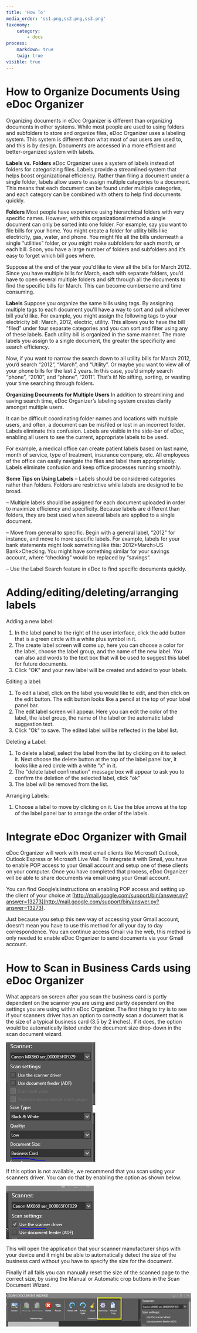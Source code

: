 ```yaml
---
title: 'How To'
media_order: 'ss1.png,ss2.png,ss3.png'
taxonomy:
    category:
        - docs
process:
    markdown: true
    twig: true
visible: true
---
```


# How to Organize Documents Using eDoc Organizer

Organizing documents in eDoc Organizer is different than organizing documents in other systems. While most people are used to using folders and subfolders to store and organize files, eDoc Organizer uses a labeling system. This system is different than what most of our users are used to, and this is by design. Documents are accessed in a more efficient and better-organized system with labels.

**Labels vs. Folders**
eDoc Organizer uses a system of labels instead of folders for categorizing files. Labels provide a streamlined system that helps boost organizational efficiency. Rather than filing a document under a single folder, labels allow users to assign multiple categories to a document. This means that each document can be found under multiple categories, and each category can be combined with others to help find documents quickly.

**Folders**
Most people have experience using hierarchical folders with very specific names. However, with this organizational method a single document can only be sorted into one folder. For example, say you want to file bills for your home. You might create a folder for utility bills like electricity, gas, water, and phone. You might file all the bills underneath a single “utilities” folder, or you might make subfolders for each month, or each bill. Soon, you have a large number of folders and subfolders and it’s easy to forget which bill goes where.

Suppose at the end of the year you'd like to view all the bills for March 2012. Since you have multiple bills for March, each with separate folders, you’d have to open several multiple folders and sift through all the documents to find the specific bills for March. This can become cumbersome and time consuming.

**Labels**
Suppose you organize the same bills using tags. By assigning multiple tags to each document you'll have a way to sort and pull whichever bill you'd like. For example, you might assign the following tags to your electricity bill: March, 2012, electric, utility. This allows you to have the bill "filed" under four separate categories and you can sort and filter using any of these labels. Each utility bill is organized in the same manner. The more labels you assign to a single document, the greater the specificity and search efficiency.

Now, if you want to narrow the search down to all utility bills for March 2012, you’d search “2012”, “March”, and “Utility”. Or maybe you want to view all of your phone bills for the last 2 years. In this case, you’d simply search “phone”, “2010”, and “phone”, “2011”. That’s it! No sifting, sorting, or wasting your time searching through folders.

**Organizing Documents for Multiple Users**
In addition to streamlining and saving search time, eDoc Organizer’s labeling system creates clarity amongst multiple users.

It can be difficult coordinating folder names and locations with multiple users, and often, a document can be misfiled or lost in an incorrect folder. Labels eliminate this confusion. Labels are visible in the side-bar of eDoc, enabling all users to see the current, appropriate labels to be used.

For example, a medical office can create patient labels based on last name, month of service, type of treatment, insurance company, etc. All employees of the office can easily navigate the files and label them appropriately. Labels eliminate confusion and keep office processes running smoothly.

**Some Tips on Using Labels**
– Labels should be considered categories rather than folders. Folders are restrictive while labels are designed to be broad.

– Multiple labels should be assigned for each document uploaded in order to maximize efficiency and specificity. Because labels are different than folders, they are best used when several labels are applied to a single document.

– Move from general to specific. Begin with a general label, “2012” for instance, and move to more specific labels. For example, labels for your bank statements might look something like this: 2012>March>US Bank>Checking. You might have something similar for your savings account, where “checking” would be replaced by “savings”.

– Use the Label Search feature in eDoc to find specific documents quickly.

# Adding/editing/deleting/arranging labels

Adding a new label: 
1. In the label panel to the right of the user interface, click the add button that is a green circle with a white plus symbol in it.  
2. The create label screen will come up, here you can choose a color for the label, choose the label group, and the name of the new label.  You can also add words to the text box that will be used to suggest this label for future documents. 
3. Click "OK" and your new label will be created and added to your labels. 


Editing a label: 
1. To edit a label, click on the label you would like to edit, and then click on the edit button.  The edit button looks like a pencil at the top of your label panel bar.  
2. The edit label screen will appear.  Here you can edit the color of the label, the label group, the name of the label or the automatic label suggestion text.
3. Click "Ok" to save.  The edited label will be reflected in the label list.  

Deleting a Label:
1. To delete a label, select the label from the list by clicking on it to select it.  Next choose the delete button at the top of the label panel bar, it looks like a red circle with a white "x" in it.  
2. The "delete label confirmation" message box will appear to ask you to confirm the deletion of the selected label, click "ok" 
3. The label will be removed from the list. 

Arranging Labels: 
1. Choose a label to move by clicking on it.  Use the blue arrows at the top of the label panel bar to arrange the order of the labels.

# Integrate eDoc Organizer with Gmail

eDoc Organizer will work with most email clients like Microsoft Outlook, Outlook Express or Microsoft Live Mail. To integrate it with Gmail, you have to enable POP access to your Gmail account and setup one of these clients on your computer. Once you have completed that process, eDoc Organizer will be able to share documents via email using your Gmail account.

You can find Google’s instructions on enabling POP access and setting up the client of your choice at [http://mail.google.com/support/bin/answer.py?answer=13273](http://mail.google.com/support/bin/answer.py?answer=13273).

Just because you setup this new way of accessing your Gmail account, doesn’t mean you have to use this method for all your day to day correspondence. You can continue access Gmail via the web, this method is only needed to enable eDoc Organizer to send documents via your Gmail account.

# How to Scan in Business Cards using eDoc Organizer

What appears on screen after you scan the business card is partly dependent on the  scanner you are using and partly dependent on the settings you are using within eDoc Organizer. The first thing to try is to see if your scanners driver has an option to correctly scan a document that is the size of a typical business card (3.5 by 2 inches). If it does, the option would be automatically listed under the document size drop-down in the scan document wizard.

![](ss1.png)

If this option is not available, we recommend that you scan using your scanners driver. You can do that by enabling the option as shown below.

![](ss2.png)

This will open the application that your scanner manufacturer ships with your device and it might be able to automatically detect the size of the business card without you have to specify the size for the document.

Finally if all fails you can manually reset the size of the scanned page to the correct size, by using the Manual or Automatic crop buttons in the Scan Document Wizard.

![](ss3.png)